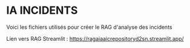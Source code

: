 # IA INCIDENTS

Voici les fichiers utilisés pour créer le RAG d'analyse des incidents

Lien vers RAG Streamlit : https://ragaiaaicrepositoryd2sn.streamlit.app/
